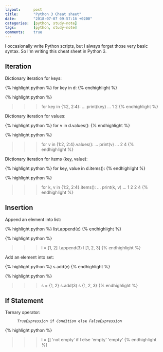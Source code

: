 ```yaml
---
layout:      post
title:       "Python 3 Cheat sheet"
date:        "2018-07-07 09:57:16 +0200"
categories:  [python, study-note]
tags:        [python, study-note]
comments:    true
---
```


I occasionally write Python scripts, but I always forget those very basic
syntax. So I'm writing this cheat sheet in Python 3.

## Iteration

Dictionary iteration for keys:

{% highlight python %}
for key in d:
{% endhighlight %}

{% highlight python %}
>>> for key in {1:2, 2:4}:
...   print(key)
...
1
2
{% endhighlight %}

Dictionary iteration for values:

{% highlight python %}
for v in d.values():
{% endhighlight %}

{% highlight python %}
>>> for v in {1:2, 2:4}.values():
...   print(v)
...
2
4
{% endhighlight %}

Dictionary iteration for items (key, value):

{% highlight python %}
for key, value in d.items():
{% endhighlight %}

{% highlight python %}
>>> for k, v in {1:2, 2:4}.items():
...   print(k, v)
...
1 2
2 4
{% endhighlight %}

## Insertion

Append an element into list:

{% highlight python %}
list.append(e)
{% endhighlight %}

{% highlight python %}
>>> l = [1, 2]
>>> l.append(3)
>>> l
[1, 2, 3]
{% endhighlight %}

Add an element into set:

{% highlight python %}
s.add(e)
{% endhighlight %}

{% highlight python %}
>>> s = {1, 2}
>>> s.add(3)
>>> s
{1, 2, 3}
{% endhighlight %}

## If Statement

Ternary operator:

<figure class="highlight">
<pre>
<code class="language-python" data-lang="python"><span class="s"><i>TrueExpression</i></span> <span class="k">if</span> <span class="s"><i>Condition</i></span> <span class="k">else</span> <span class="s"><i>FalseExpression</i></span></code>
</pre>
</figure>

{% highlight python %}
>>> l = []
>>> 'not empty' if l else 'empty'
'empty'
{% endhighlight %}

